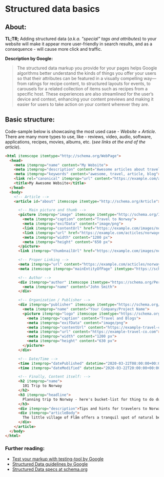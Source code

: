 # Structured data basics

## About:

__TL;TR;__
Adding structured data (*a.k.a. "special" tags and attributes*) to your website will make it appear more user-friendly in search results, and as a consequence - will cause more click and traffic.

__Description by Google:__
> The structured data markup you provide for your pages helps Google algorithms better understand the kinds of things you offer your users so that their attributes can be featured in a visually compelling way—from ratings for recipe content, to structured layouts for events, to carousels for a related collection of items such as recipes from a specific host. These experiences are also streamlined for the user’s device and context, enhancing your content previews and making it easier for users to take action on your content wherever they are.

## Basic structure:

Code-sample below is showcasing the most used case - *Website + Article*. There are many more types to use, like - reviews, video, audio, software, applications, recipes, movies, albums, etc. (*see links at the end of the article*).

```html
<html itemscope itemtype="http://schema.org/WebPage">
  <head>
    <meta itemprop="name" content="My Website">
    <meta itemprop="description" content="Awesome articles about travel">
    <meta itemprop="keywords" content="awesome, travel, article, blog">
    <link rel="canonical" itemprop="url" content="https://example.com/acticles/norway" href="https://example.com/acticles/norway">
    <title>My Awesome Website</title>
  </head>
  <body>
    <!-- Article -->
    <article id="about" itemscope itemtype="http://schema.org/Article">

      <!-- Main picture and thumb -->
      <picture itemprop="image" itemscope itemtype="http://schema.org/ImageObject">
        <meta itemprop="caption" content="Travel to Norway">
        <meta itemprop="exifData" content="image/png">
        <link itemprop="contentUrl" href="https://example.com/images/norway.png" content="https://example.com/images/norway.png">
        <link itemprop="url" href="https://example.com/acticles/norway#about" content="https://example.com/acticles/norway#about">
        <meta itemprop="width" content="1200 px">
        <meta itemprop="height" content="650 px">
      </picture>
      <link itemprop="thumbnailUrl" href="https://example.com/images/norway-sm.png" content="https://example.com/images/norway-sm.png">

      <!-- Proper Linking -->
      <meta itemprop="url" content="https://example.com/acticles/norway">
      <meta itemscope itemprop="mainEntityOfPage" itemtype="https://schema.org/WebPage" itemid="https://example.com/acticles/norway#about">

      <!-- Author -->
      <div itemprop="author" itemscope itemtype="https://schema.org/Person">
        <meta itemprop="name" content="John Smith">
      </div>

      <!-- Organization / Publisher -->
      <div itemprop="publisher" itemscope itemtype="https://schema.org/Organization">
        <meta itemprop="name" content="Your Company/Project Name">
        <picture itemprop="logo" itemscope itemtype="https://schema.org/ImageObject">
          <meta itemprop="caption" content="Travel and Blogs">
          <meta itemprop="exifData" content="image/png">
          <meta itemprop="contentUrl" content="https://example-travel-co.com/images/logo-1200x630.png">
          <meta itemprop="url" content="https://example-travel-co.com">
          <meta itemprop="width" content="1200 px">
          <meta itemprop="height" content="630 px">
        </picture>
      </div>

      <!-- Date/Time -->
      <time itemprop="datePublished" datetime="2020-03-22T08:00:00+00:00">March, 22nd 2020</time>
      <time itemprop="dateModified" datetime="2020-03-22T20:00:00+00:00">March, 22nd 2020</time>

      <!-- Finally, Content itself: -->
      <h2 itemprop="name">
        101 Trip to Norway
      </h2>
      <h3 itemprop="headline">
        Planning trip to Norway - here's bucket-list for thing to do during your trip.
      </h3>
      <div itemprop="description">Tips and hints for travelers to Norway</div>
      <div itemprop="articleBody">
        The little village of Flåm offers a tranquil spot of natural beauty all year. It is located at the far end of the majestic Aurlandsfjord, with the stunning valley Flåmsdalen taking you up to the mountain areas of Myrdal. It is perfect for great outdoor experiences all year around..... See - https://www.visitnorway.com/flam/
      </div>
    </article>
  </body>
</html>
```

### Further reading:

- [Test your markup with testing-tool by Google](https://search.google.com/structured-data/testing-tool)
- [Structured Data guidelines by Google](https://developers.google.com/search/docs/guides/search-features)
- [Structured Data specs at schema.org](https://schema.org/)
